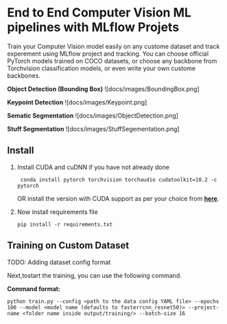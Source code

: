 # End to End Computer Vision ML pipelines with MLflow Projets

Train your Computer Vision model easily on any custome dataset and track experement using MLflow project and tracking. You can choose official PyTorch models trained on COCO datasets, or choose any backbone from Torchvision classification models, or even write your own custome backbones.

**Object Detection (Bounding Box)**
![docs/images/BoundingBox.png]

**Keypoint Detection**
![docs/images/Keypoint.png]

**Sematic Segmentation**
![docs/images/ObjectDetection.png]

**Stuff Segmentation**
![docs/images/StuffSegementation.png]

## Install
1. Install CUDA and cuDNN if you have not already done
    ```
     conda install pytorch torchvision torchaudio cudatoolkit=10.2 -c pytorch
    ```
    OR install the version with CUDA support as per your choice from **[here](https://pytorch.org/get-started/locally/)**.

2. Now install requirements file
    ```
    pip install -r requirements.txt
    ```

## Training on Custom Dataset

TODO: Adding dataset config format

Next,tostart the training, you can use the following command.

**Command format:**
```
python train.py --config <path to the data config YAML file> --epochs 100 --model <model name (defaults to fasterrcnn_resnet50)> --project-name <folder name inside output/training/> --batch-size 16
```
